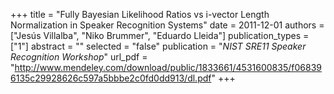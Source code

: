 +++
title = "Fully Bayesian Likelihood Ratios vs i-vector Length Normalization in Speaker Recognition Systems"
date = 2011-12-01
authors = ["Jesús Villalba", "Niko Brummer", "Eduardo Lleida"]
publication_types = ["1"]
abstract = ""
selected = "false"
publication = "*NIST SRE11 Speaker Recognition Workshop*"
url_pdf = "http://www.mendeley.com/download/public/1833661/4531600835/f068396135c29928626c597a5bbbe2c0fd0dd913/dl.pdf"
+++

